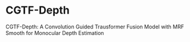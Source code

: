 # CGTF-Depth
CGTF-Depth: A Convolution Guided Trausformer Fusion Model with MRF Smooth for Monocular Depth Estimation
